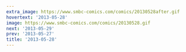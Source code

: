 ```yaml
---
extra_image: https://www.smbc-comics.com/comics/20130528after.gif
hovertext: '2013-05-28'
image: https://www.smbc-comics.com/comics/20130528.gif
next: '2013-05-29'
prev: '2013-05-27'
title: '2013-05-28'
---
```

